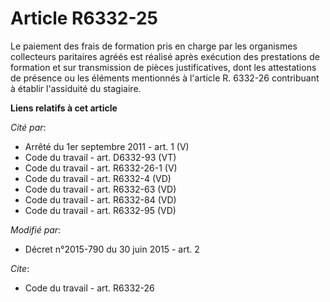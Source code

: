 # Article R6332-25

Le paiement des frais de formation pris en charge par les organismes collecteurs paritaires agréés est réalisé après
exécution des prestations de formation et sur transmission de pièces justificatives, dont les attestations de présence ou les
éléments mentionnés à l'article R. 6332-26 contribuant à établir      l'assiduité du stagiaire.

**Liens relatifs à cet article**

_Cité par_:

  - Arrêté du 1er septembre 2011 - art. 1 (V)
  - Code du travail - art. D6332-93 (VT)
  - Code du travail - art. R6332-26-1 (V)
  - Code du travail - art. R6332-4 (VD)
  - Code du travail - art. R6332-63 (VD)
  - Code du travail - art. R6332-84 (VD)
  - Code du travail - art. R6332-95 (VD)

_Modifié par_:

  - Décret n°2015-790 du 30 juin 2015 - art. 2

_Cite_:

  - Code du travail - art. R6332-26
